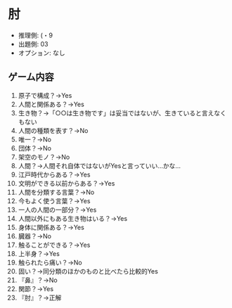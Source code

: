 # 肘

- 推理側: (・9
- 出題側: 03
- オプション: なし

## ゲーム内容

1. 原子で構成？→Yes
2. 人間と関係ある？→Yes
3. 生き物？→「○○は生き物です」は妥当ではないが、生きていると言えなくもない
4. 人間の種類を表す？→No
5. 唯一？→No
6. 団体？→No
7. 架空のモノ？→No
8. 人間？→人間それ自体ではないがYesと言っていい…かな…
9. 江戸時代からある？→Yes
10. 文明ができる以前からある？→Yes
11. 人間を分類する言葉？→No
12. 今もよく使う言葉？→Yes
13. 一人の人間の一部分？→Yes
14. 人間以外にもある生き物はいる？→Yes
15. 身体に関係ある？→Yes
16. 臓器？→No
17. 触ることができる？→Yes
18. 上半身？→Yes
19. 触られたら痛い？→No
20. 固い？→同分類のほかのものと比べたら比較的Yes
21. 『鼻』？→No
22. 関節？→Yes
23. 『肘』？→正解
